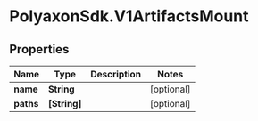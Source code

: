# PolyaxonSdk.V1ArtifactsMount

## Properties

Name | Type | Description | Notes
------------ | ------------- | ------------- | -------------
**name** | **String** |  | [optional] 
**paths** | **[String]** |  | [optional] 


